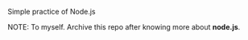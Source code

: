 Simple practice of Node.js

NOTE: To myself. Archive this repo after knowing more about **node.js**.
